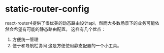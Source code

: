 # static-router-config
react-router4提供了很优美的动态路由设计api，然而大多数场景下的业务可能依然会希望有可能的静态路由配置。
这样有几个优点：
1. 方便统一管理
2. 便于和导航栏协同
这是方便使用静态配置的一个小工具。